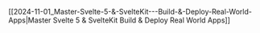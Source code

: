 [[2024-11-01_Master-Svelte-5-&-SvelteKit---Build-&-Deploy-Real-World-Apps|Master Svelte 5 & SvelteKit   Build & Deploy Real World Apps]]
